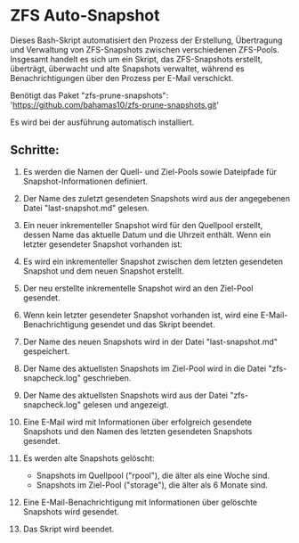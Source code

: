 ZFS Auto-Snapshot
===================

Dieses Bash-Skript automatisiert den Prozess der Erstellung, Übertragung und Verwaltung von ZFS-Snapshots zwischen verschiedenen ZFS-Pools.
Insgesamt handelt es sich um ein Skript, das ZFS-Snapshots erstellt, überträgt, überwacht und alte Snapshots verwaltet,
während es Benachrichtigungen über den Prozess per E-Mail verschickt.

Benötigt das Paket "zfs-prune-snapshots":
'https://github.com/bahamas10/zfs-prune-snapshots.git'

Es wird bei der ausführung automatisch installiert.

Schritte:
--------

1. Es werden die Namen der Quell- und Ziel-Pools sowie Dateipfade für Snapshot-Informationen definiert.

2. Der Name des zuletzt gesendeten Snapshots wird aus der angegebenen Datei "last-snapshot.md" gelesen.

3. Ein neuer inkrementeller Snapshot wird für den Quellpool erstellt, dessen Name das aktuelle Datum und die Uhrzeit enthält.
   Wenn ein letzter gesendeter Snapshot vorhanden ist:

5. Es wird ein inkrementeller Snapshot zwischen dem letzten gesendeten Snapshot und dem neuen Snapshot erstellt.

6. Der neu erstellte inkrementelle Snapshot wird an den Ziel-Pool gesendet.

7. Wenn kein letzter gesendeter Snapshot vorhanden ist, wird eine E-Mail-Benachrichtigung gesendet und das Skript beendet.

8. Der Name des neuen Snapshots wird in der Datei "last-snapshot.md" gespeichert.

9. Der Name des aktuellsten Snapshots im Ziel-Pool wird in die Datei "zfs-snapcheck.log" geschrieben.

10. Der Name des aktuellsten Snapshots wird aus der Datei "zfs-snapcheck.log" gelesen und angezeigt.

11. Eine E-Mail wird mit Informationen über erfolgreich gesendete Snapshots und den Namen des letzten gesendeten Snapshots gesendet.

12. Es werden alte Snapshots gelöscht:
    - Snapshots im Quellpool ("rpool"), die älter als eine Woche sind.
    - Snapshots im Ziel-Pool ("storage"), die älter als 6 Monate sind.

13. Eine E-Mail-Benachrichtigung mit Informationen über gelöschte Snapshots wird gesendet.

14. Das Skript wird beendet.
